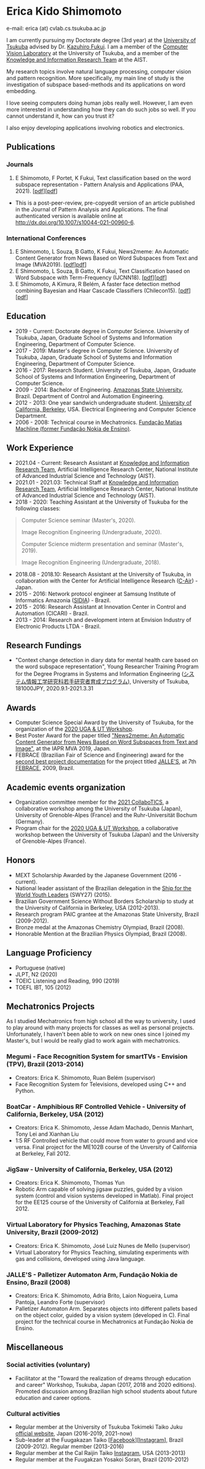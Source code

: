 # Erica Kido Shimomoto

e-mail: erica (at) cvlab.cs.tsukuba.ac.jp

I am currently pursuing my Doctorate degree (3rd year) at the [University of Tsukuba](https://www.tsukuba.ac.jp/en/) advised by Dr. [Kazuhiro Fukui](http://www.cvlab.cs.tsukuba.ac.jp/~kfukui/english/indexE.html). I am a member of the [Computer Vision Laboratory](https://home.cvlab.cs.tsukuba.ac.jp) at the University of Tsukuba, and a member of the [Knowledge and Information Research Team](https://www.airc.aist.go.jp/en/kirt/) at the AIST.

My research topics involve natural language processing, computer vision and pattern recognition. More specifically, my main line of study is the investigation of subspace based-methods and its applications on word embedding. 

I love seeing computers doing human jobs really well. However, I am even more interested in understanding how they can do such jobs so well. If you cannot understand it, how can you trust it?

I also enjoy developing applications involving robotics and electronics.

## Publications

### Journals
1. E Shimomoto, F Portet, K Fukui, Text classification based on the word subspace representation - Pattern Analysis and Applications (PAA, 2021). [[pdf](https://www.researchgate.net/publication/350020381_Text_classification_based_on_the_word_subspace_representation)][[pdf](https://drive.google.com/file/d/1oB5qLfs1TbhQrNRM7q-KdEmtPvXVdgrZ/view)]
* This is a post-peer-review, pre-copyedit version of an article published in the Journal of Pattern Analysis and Applications. The final authenticated version is available online at http://dx.doi.org/10.1007/s10044-021-00960-6.

### International Conferences
1. E Shimomoto, L Souza, B Gatto, K Fukui, News2meme: An Automatic Content Generator from News Based on Word Subspaces from Text and Image (MVA2019). [[pdf](https://www.researchgate.net/publication/333105226_News2meme_An_Automatic_Content_Generator_from_News_Based_on_Word_Subspaces_from_Text_and_Image)][pdf](http://www.mva-org.jp/Proceedings/2019/papers/05-14.pdf)]
2. E Shimomoto, L Souza, B Gatto, K Fukui, Text Classification based on Word Subspace with Term-Frequency (IJCNN18). [[pdf](https://arxiv.org/abs/1806.03125)][[pdf](https://ieeexplore.ieee.org/abstract/document/8489458)]
3. E Shimomoto, A Kimura, R Belém, A faster face detection method combining Bayesian and Haar Cascade Classifiers (Chilecon15). [[pdf](https://ieeexplore.ieee.org/document/7400344)][[pdf](https://www.researchgate.net/publication/304408380_A_faster_face_detection_method_combining_Bayesian_and_Haar_Cascade_Classifiers)]

## Education
- 2019 - Current: Doctorate degree in Computer Science. University of Tsukuba, Japan, Graduate School of Systems and Information Engineering, Department of Computer Science. 
- 2017 - 2019: Master's degree in Computer Science. University of Tsukuba, Japan, Graduate School of Systems and Information Engineering, Department of Computer Science. 
- 2016 - 2017: Research Student. University of Tsukuba, Japan, Graduate School of Systems and Information Engineering, Department of Computer Science. 
- 2009 - 2014:  Bachelor of Engineering. [Amazonas State University](http://www1.uea.edu.br), Brazil. Department of Control and Automation Engineering.
- 2012 - 2013: One year sandwich undergraduate student. [University of California, Berkeley](https://www.berkeley.edu), USA. Electrical Engineering and Computer Science Department.
- 2006 - 2008: Technical course in Mechatronics. [Fundação Matias Machline (former Fundação Nokia de Ensino)](https://www.fundacaomatiasmachline.org.br/).

## Work Experience
- 2021.04 - Current: Research Assistant at [Knowledge and Information Research Team](https://www.airc.aist.go.jp/en/kirt/), Artificial Intelligence Research Center, National Institute of Advanced Industrial Science and Technology (AIST).
- 2021.01 - 2021.03: Technical Staff at [Knowledge and Information Research Team](https://www.airc.aist.go.jp/en/kirt/), Artificial Intelligence Research Center, National Institute of Advanced Industrial Science and Technology (AIST).
- 2018 - 2020: Teaching Assistant at the University of Tsukuba for the following classes:
>
> Computer Science seminar (Master's, 2020).
>
> Image Recognition Engineering (Undergraduate, 2020).
>
> Computer Science midterm presentation and seminar (Master's, 2019).
>
>  Image Recognition Engineering (Undergraduate, 2018).

- 2018.08 - 2018.10:  Research Assistant at the University of Tsukuba, in collaboration with the Center for Artificial Intelligence Research ([C-Air](https://air.tsukuba.ac.jp/en/)) - Japan.
- 2015 - 2016: Network protocol engineer at Samsung Institute of Informatics Amazonia ([SIDIA](https://www.sidia.com)) - Brazil.
- 2015 - 2016: Research Assistant at Innovation Center in Control and Automation (CICARI) - Brazil.
- 2013 - 2014: Research and development intern at Envision Industry of Electronic Products LTDA - Brazil.

## Research Fundings
- "Context change detection in diary data for mental health care based on the word subspace representation", Young Researcher Training Program for the Degree Programs in Systems and Information Engineering ([システム情報工学研究科若手研究者育成プログラム](https://www.sie.tsukuba.ac.jp/edu/re_program/)), University of Tsukuba, 181000JPY, 2020.9.1-2021.3.31

## Awards
- Computer Science Special Award by the University of Tsukuba, for the organization of the [2020 UGA & UT Workshop](#academic-events-organization).
- Best Poster Award for the paper titled ["News2meme: An Automatic Content Generator from News Based on Word Subspaces from Text and Image"](#international-conferences), at the IAPR MVA 2019, Japan.
- FEBRACE (Brazilian Fair of Science and Engineering) award for the [second best project documentation](https://febrace.org.br/wp-content/uploads/2021/06/premiados2009.pdf) for the project titled [JALLE'S](#mechatronics-projects), at 7th [FEBRACE](https://febrace.org.br/), 2009, Brazil.

## Academic events organization
- Organization committee member for the [2021 CollaboTICS](https://collabotics2021.github.io/index.html), a collaborative workshop among the University of Tsukuba (Japan), University of Grenoble-Alpes (France) and the Ruhr-Universität Bochum (Germany).
- Program chair for the [2020 UGA & UT Workshop](https://uga-ut-ws.github.io/index.html), a collaborative workshop between the University of Tsukuba (Japan) and the University of Grenoble-Alpes (France).

## Honors
- MEXT Scholarship Awarded by the Japanese Government (2016 - current).
- National leader assistant of the Brazilian delegation in the [Ship for the World Youth Leaders](http://www.swyaabrasil.org) (SWY27) (2015).
- Brazilian Government Science Without Borders Scholarship to study at the University of California in Berkeley, USA (2012-2013).
- Research program PAIC grantee at the Amazonas State University, Brazil (2009-2012).
- Bronze medal at the Amazonas Chemistry Olympiad, Brazil (2008).
- Honorable Mention at the Brazilian Physics Olympiad, Brazil (2008).

## Language Proficiency
- Portuguese (native)
- JLPT, N2 (2020)
- TOEIC Listening and Reading, 990 (2019)
- TOEFL IBT, 105 (2012)

## Mechatronics Projects
As I studied Mechatronics from high school all the way to university, I used to play around with many projects for classes as well as personal projects. Unfortunately, I haven't been able to work on new ones since I joined my Master's, but I would be really glad to work again with mechatronics.

### Megumi - Face Recognition System for smartTVs - Envision (TPV), Brazil (2013-2014)
- Creators: Erica K. Shimomoto, Ruan Belém (supervisor)
- Face Recognition System for Televisions, developed using C++ and Python.

### BoatCar - Amphibious RF Controlled Vehicle - University of California, Berkeley, USA (2012)
- Creators: Erica K. Shimomoto, Jesse Adam Machado, Dennis Manhart, Tony Lei and Xianhan Liu
- 1:5 RF Controlled vehicle that could move from water to ground and vice versa. Final project for the ME102B course of the Unversity of California at Berkeley, Fall 2012.

### JigSaw - University of California, Berkeley, USA (2012)
- Creators: Erica K. Shimomoto, Thomas Yun
- Robotic Arm capable of solving jigsaw puzzles, guided by a vision system (control and vision systems developed in Matlab). Final project for the EE125 course of the University of California at Berkeley, Fall 2012.

### Virtual Laboratory for Physics Teaching, Amazonas State University, Brazil (2009-2012)
- Creators: Erica K. Shimomoto, José Luiz Nunes de Mello (supervisor)
- Virtual Laboratory for Physics Teaching, simulating experiments with gas and collisions, developed using Java language.

### JALLE'S - Palletizer Automaton Arm, Fundação Nokia de Ensino, Brazil (2008)
- Creators: Erica K. Shimomoto, Adria Brito, Laion Nogueira, Luma Pantoja, Leandro Forte (supervisor)
- Palletizer Automaton Arm. Separates objects into different pallets based on the object color, guided by a vision system (developed in C). Final project for the technical course in Mechatronics at Fundação Nokia de Ensino.

## Miscellaneous
### Social activities (voluntary)
- Facilitator at the "Toward the realization of dreams through education and career" Workshop, Tsukuba, Japan (2017, 2018 and 2020 editions). Promoted discussion among Brazilian high school students about future education and career options. 

### Cultural activities
- Regular member at the University of Tsukuba Tokimeki Taiko Juku [official website](taikojukutsukuba.web.fc2.com), Japan (2016-2019, 2021-now)
- Sub-leader at the Fuugakazan Taiko [[Facebook](https://www.facebook.com/fuugakazantaikooficial/)][[Instagram](https://www.instagram.com/fuugakazantaiko/)], Brazil (2009-2012). Regular member (2013-2016)
- Regular member at the Cal Raijin Taiko [Instagram](https://www.instagram.com/calraijintaiko/), USA (2013-2013)
- Regular member at the Fuugakzan Yosakoi Soran, Brazil (2010-2012)
